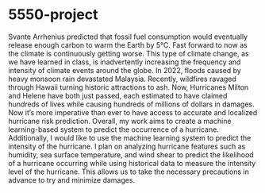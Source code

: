 # 5550-project

Svante Arrhenius predicted that fossil fuel consumption would eventually release enough carbon to warm the Earth by 5°C. Fast forward to now as the climate is continuously getting worse. This type of climate change, as we have learned in class, is inadvertently increasing the frequency and intensity of climate events around the globe. In 2022, floods caused by heavy monsoon rain devastated Malaysia. Recently, wildfires ravaged through Hawaii turning historic attractions to ash. Now, Hurricanes Milton and Helene have both just passed, each estimated to have claimed hundreds of lives while causing hundreds of millions of dollars in damages. Now it’s more imperative than ever to have access to accurate and localized hurricane risk prediction. Overall, my work aims to create a machine learning-based system to predict the occurrence of a hurricane. Additionally, I would like to use the machine learning system to predict the intensity of the hurricane. I plan on analyzing hurricane features such as humidity, sea surface temperature, and wind shear to predict the likelihood of a hurricane occurring while using historical data to measure the intensity level of the hurricane. This allows us to take the necessary precautions in advance to try and minimize damages.
